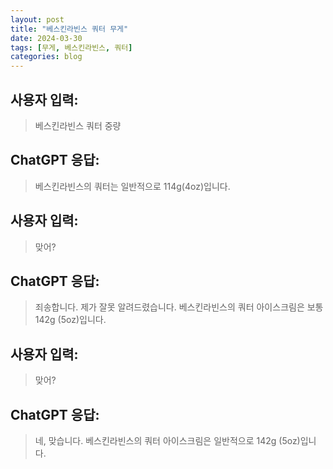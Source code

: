 ```yaml
---
layout: post
title: "베스킨라빈스 쿼터 무게"
date: 2024-03-30
tags: [무게, 베스킨라빈스, 쿼터]
categories: blog
---
```


## 사용자 입력:
> 베스킨라빈스 쿼터 중량

## ChatGPT 응답:
> 베스킨라빈스의 쿼터는 일반적으로 114g(4oz)입니다.

## 사용자 입력:
> 맞어?

## ChatGPT 응답:
> 죄송합니다. 제가 잘못 알려드렸습니다. 베스킨라빈스의 쿼터 아이스크림은 보통 142g (5oz)입니다.

## 사용자 입력:
> 맞어?

## ChatGPT 응답:
> 네, 맞습니다. 베스킨라빈스의 쿼터 아이스크림은 일반적으로 142g (5oz)입니다.

